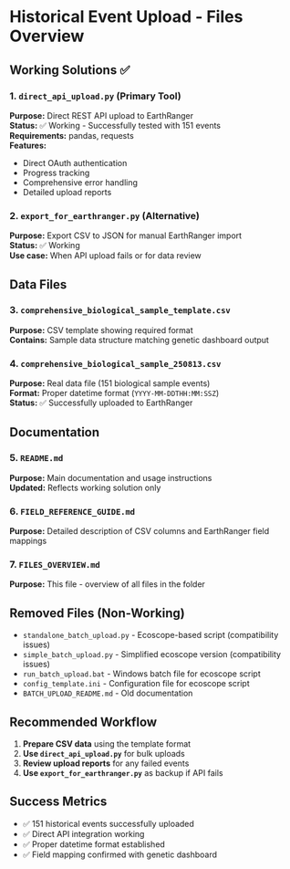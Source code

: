 # Historical Event Upload - Files Overview

## Working Solutions ✅

### 1. `direct_api_upload.py` (Primary Tool)
**Purpose:** Direct REST API upload to EarthRanger  
**Status:** ✅ Working - Successfully tested with 151 events  
**Requirements:** pandas, requests  
**Features:**
- Direct OAuth authentication
- Progress tracking
- Comprehensive error handling
- Detailed upload reports

### 2. `export_for_earthranger.py` (Alternative)
**Purpose:** Export CSV to JSON for manual EarthRanger import  
**Status:** ✅ Working  
**Use case:** When API upload fails or for data review

## Data Files

### 3. `comprehensive_biological_sample_template.csv`
**Purpose:** CSV template showing required format  
**Contains:** Sample data structure matching genetic dashboard output

### 4. `comprehensive_biological_sample_250813.csv`
**Purpose:** Real data file (151 biological sample events)  
**Format:** Proper datetime format (`YYYY-MM-DDTHH:MM:SSZ`)  
**Status:** ✅ Successfully uploaded to EarthRanger

## Documentation

### 5. `README.md`
**Purpose:** Main documentation and usage instructions  
**Updated:** Reflects working solution only

### 6. `FIELD_REFERENCE_GUIDE.md`
**Purpose:** Detailed description of CSV columns and EarthRanger field mappings

### 7. `FILES_OVERVIEW.md`
**Purpose:** This file - overview of all files in the folder

## Removed Files (Non-Working)
- `standalone_batch_upload.py` - Ecoscope-based script (compatibility issues)
- `simple_batch_upload.py` - Simplified ecoscope version (compatibility issues)
- `run_batch_upload.bat` - Windows batch file for ecoscope script
- `config_template.ini` - Configuration file for ecoscope script
- `BATCH_UPLOAD_README.md` - Old documentation

## Recommended Workflow
1. **Prepare CSV data** using the template format
2. **Use `direct_api_upload.py`** for bulk uploads
3. **Review upload reports** for any failed events
4. **Use `export_for_earthranger.py`** as backup if API fails

## Success Metrics
- ✅ 151 historical events successfully uploaded
- ✅ Direct API integration working
- ✅ Proper datetime format established
- ✅ Field mapping confirmed with genetic dashboard
